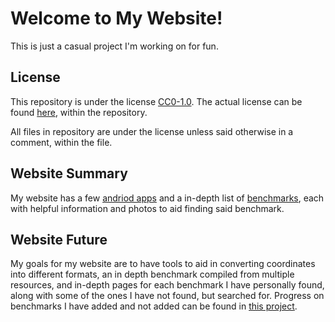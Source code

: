 # Welcome to My Website!

This is just a casual project I'm working on for fun.

## License

This repository is under the license [CC0-1.0](https://creativecommons.org/publicdomain/zero/1.0/).
The actual license can be found [here](https://github.com/BubbaJuice/bubbajuice.github.io/blob/main/LICENSE.md), within the repository.

All files in repository are under the license unless said otherwise in a comment, within the file.

## Website Summary

My website has a few [andriod apps](https://bubbajuice.github.io/apps) and a in-depth list of [benchmarks](https://bubbajuice.github.io/benchmarks), each with helpful information and photos to aid finding said benchmark.

## Website Future

My goals for my website are to have tools to aid in converting coordinates into different formats, an in depth benchmark compiled from multiple resources, and in-depth pages for each benchmark I have personally found, along with some of the ones I have not found, but searched for. Progress on benchmarks I have added and not added can be found in [this project](https://github.com/BubbaJuice/bubbajuice.github.io/projects/1).
